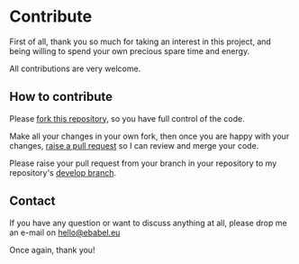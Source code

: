 # Contribute
First of all, thank you so much for taking an interest in this project, and being willing to spend your own precious spare time and energy.

All contributions are very welcome.

## How to contribute
Please [fork this repository](https://help.github.com/articles/fork-a-repo/), so you have full control of the code.

Make all your changes in your own fork, then once you are happy with your changes, [raise a pull request](https://help.github.com/articles/about-pull-requests/) so I can review and merge your code.

Please raise your pull request from your branch in your repository to my repository's [develop branch](https://github.com/ebabel-games/ebabel/tree/develop).

## Contact
If you have any question or want to discuss anything at all, please drop me an e-mail on hello@ebabel.eu

Once again, thank you!
